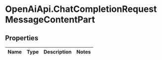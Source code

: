 # OpenAiApi.ChatCompletionRequestMessageContentPart

## Properties
Name | Type | Description | Notes
------------ | ------------- | ------------- | -------------
